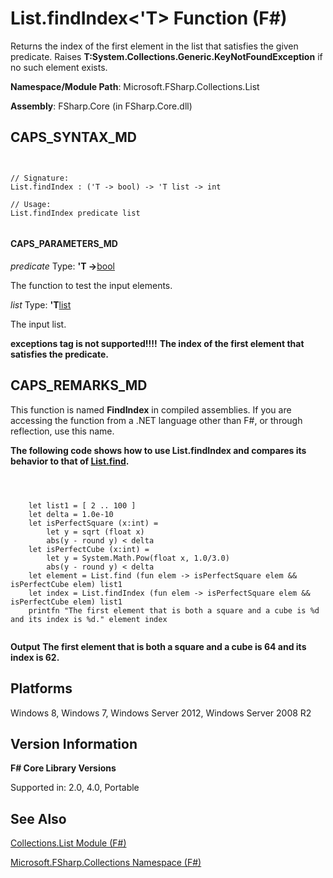 # List.findIndex<'T> Function (F#)

Returns the index of the first element in the list that satisfies the given predicate. Raises **T:System.Collections.Generic.KeyNotFoundException** if no such element exists.

**Namespace/Module Path**: Microsoft.FSharp.Collections.List

**Assembly**: FSharp.Core (in FSharp.Core.dll)


## CAPS_SYNTAX_MD



```


// Signature:
List.findIndex : ('T -> bool) -> 'T list -> int

// Usage:
List.findIndex predicate list


```



#### CAPS_PARAMETERS_MD
*predicate*
Type: **'T -&gt;**[bool](http://msdn.microsoft.com/en-us/library/89c0cf9c-49ce-4207-a3be-555851a67dd5)


The function to test the input elements.


*list*
Type: **'T**[list](http://msdn.microsoft.com/en-us/library/c627b668-477b-4409-91ed-06d7f1b3e4a7)


The input list.



**exceptions tag is not supported!!!!**
**The index of the first element that satisfies the predicate.**
## CAPS_REMARKS_MD
This function is named **FindIndex** in compiled assemblies. If you are accessing the function from a .NET language other than F#, or through reflection, use this name.

**The following code shows how to use List.findIndex and compares its behavior to that of [List.find](http://msdn.microsoft.com/en-us/library/0594593e-9c75-44c1-8f5a-a37b2e561c06).**


```



    let list1 = [ 2 .. 100 ]
    let delta = 1.0e-10
    let isPerfectSquare (x:int) =
        let y = sqrt (float x)
        abs(y - round y) < delta
    let isPerfectCube (x:int) =
        let y = System.Math.Pow(float x, 1.0/3.0)
        abs(y - round y) < delta
    let element = List.find (fun elem -> isPerfectSquare elem && isPerfectCube elem) list1
    let index = List.findIndex (fun elem -> isPerfectSquare elem && isPerfectCube elem) list1
    printfn "The first element that is both a square and a cube is %d and its index is %d." element index


```



**Output**
**The first element that is both a square and a cube is 64 and its index is 62.**
## Platforms
Windows 8, Windows 7, Windows Server 2012, Windows Server 2008 R2


## Version Information
**F# Core Library Versions**

Supported in: 2.0, 4.0, Portable




## See Also
[Collections.List Module &#40;F&#35;&#41;](Collections.List+Module+%28F%23%29.md)

[Microsoft.FSharp.Collections Namespace &#40;F&#35;&#41;](Microsoft.FSharp.Collections+Namespace+%28F%23%29.md)

